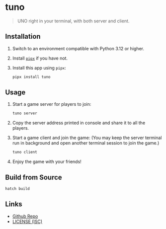 # tuno

> UNO right in your terminal, with both server and client.

## Installation

1. Switch to an environment compatible with Python 3.12 or higher.
2. Install [`pipx`](https://pipx.pypa.io/stable/) if you have not.
3. Install this app using `pipx`:

    ```sh
    pipx install tuno
    ```

## Usage

1. Start a game server for players to join:

    ```sh
    tuno server
    ```

2. Copy the server address printed in console and share it to all the players.
3. Start a game client and join the game: (You may keep the server terminal run
    in background and open another terminal session to join the game.)

    ```sh
    tuno client
    ```

4. Enjoy the game with your friends!

## Build from Source

```sh
hatch build
```

## Links

- [Github Repo](https://github.com/huang2002/tuno)
- [LICENSE (ISC)](./LICENSE)
